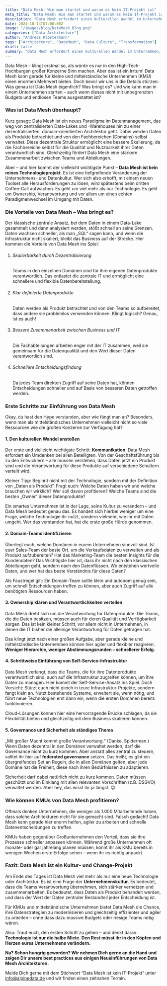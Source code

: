 ```yaml
---
title: "Data Mesh: Wie man startet und warum es kein IT-Projekt ist"
meta_title: "Data Mesh: Wie man startet und warum es kein IT-Projekt ist"
description: "Data Mesh erfordert einen kulturellen Wandel im Unternehmen, nicht nur neue Technologie. Der Einstieg beginnt mit der Definition von Daten als Produkt, der Identifizierung von Domain-Teams und der schrittweisen Einführung einer Self-Service-Infrastruktur."
date: 2024-10-14T07:00:00Z
image: "/images/blog/DataMesh_Blog.png"
categories: ["Data Architecture"]
author: "Andreas Klostermann"
tags: ["Architecture", "DataMesh", "Data Culture", "Transformation"]
draft: false
summary: "Data Mesh erfordert einen kulturellen Wandel im Unternehmen, nicht nur neue Technologie. Der Einstieg beginnt mit der Definition von Daten als Produkt, der Identifizierung von Domain-Teams und der schrittweisen Einführung einer Self-Service-Infrastruktur."
---
```


 Data Mesh – klingt erstmal so, als würde es nur in den High-Tech-Hochburgen großer Konzerne Sinn machen. Aber das ist ein Irrtum! Data Mesh kann gerade für kleine und mittelständische Unternehmen (KMU) einen enormen Mehrwert bieten. Doch bevor wir uns in die Details stürzen: Was genau ist Data Mesh eigentlich? Was bringt es? Und wie kann man in einem Unternehmen starten – auch wenn dieses nicht mit unbegrenzten Budgets und endlosen Teams ausgestattet ist? 

### Was ist Data Mesh überhaupt? 

Kurz gesagt: Data Mesh ist ein neues Paradigma im Datenmanagement, das weg von zentralisierten Data-Lakes und -Warehouses hin zu einer dezentralisierten, domain-orientierten Architektur geht. Dabei werden Daten als Produkte betrachtet und von den Fachbereichen (Domains) selbst verwaltet. Diese dezentrale Struktur ermöglicht eine bessere Skalierung, da die Fachbereiche selbst für die Qualität und Nutzbarkeit ihrer Daten verantwortlich sind. Gleichzeitig fördert Data Mesh eine stärkere Zusammenarbeit zwischen Teams und Abteilungen. 

Aber – und hier kommt der vielleicht wichtigste Punkt – **Data Mesh ist kein reines Technologieprojekt**. Es ist eine tiefgreifende Veränderung der Unternehmens- und Datenkultur. Wer sich also erhofft, mit einem neuen Toolset alle Herausforderungen zu lösen, wird spätestens beim dritten Coffee-Call aufwachen. Es geht um viel mehr als nur Technologie. Es geht um Ownership, Verantwortung und vor allem um einen echten Paradigmenwechsel im Umgang mit Daten. 


### Die Vorteile von Data Mesh – Was bringt es? 

Der klassische zentrale Ansatz, bei dem Daten in einem Data-Lake gesammelt und dann analysiert werden, stößt schnell an seine Grenzen. Daten wachsen schneller, als man „SQL“ sagen kann, und wenn die Infrastruktur nicht skaliert, bleibt das Business auf der Strecke. Hier kommen die Vorteile von Data Mesh ins Spiel: 
1. <h6>Skalierbarkeit durch Dezentralisierung</h6> Teams in den einzelnen Domänen sind für ihre eigenen Datenprodukte verantwortlich. Das entlastet die zentrale IT und ermöglicht eine schnellere und flexible Datenbereitstellung.

2. <h6>Klar definierte Datenprodukte</h6> Daten werden als Produkt betrachtet und von den Teams so aufbereitet, dass andere sie problemlos verwenden können. Klingt logisch? Genau, ist es auch! 

3. <h6>Bessere Zusammenarbeit zwischen Business und IT</h6> Die Fachabteilungen arbeiten enger mit der IT zusammen, weil sie gemeinsam für die Datenqualität und den Wert dieser Daten verantwortlich sind. 

4. <h6>Schnellere Entscheidungsfindung</h6> Da jedes Team direkten Zugriff auf seine Daten hat, können Entscheidungen schneller und auf Basis von besseren Daten getroffen werden. 

### Erste Schritte zur Einführung von Data Mesh 

Okay, du hast den Hype verstanden, aber wie fängt man an? Besonders, wenn man als mittelständisches Unternehmen vielleicht nicht so viele Ressourcen wie die großen Konzerne zur Verfügung hat? 

#### 1. Den kulturellen Wandel anstoßen

Der erste und vielleicht wichtigste Schritt: **Kommunikation**. Data Mesh erfordert ein Umdenken bei allen Beteiligten. Von der Geschäftsführung bis zu den Entwicklern – alle müssen verstehen, dass Daten jetzt ein Produkt sind und die Verantwortung für diese Produkte auf verschiedene Schultern verteilt wird. 

Kleiner Tipp: Beginnt nicht mit der Technologie, sondern mit der Definition von „Daten als Produkt“. Fragt euch: Welche Daten haben wir und welche brauchen wir wirklich? Wer soll davon profitieren? Welche Teams sind die besten „Owner“ dieser Datenprodukte? 

Ein smartes Unternehmen ist in der Lage, seine Kultur zu verändern – und Data Mesh bedeutet genau das. Es handelt sich hierbei weniger um eine Frage, welche Technologie ihr nutzt, sondern vielmehr, wie ihr mit Daten umgeht. Wer das verstanden hat, hat die erste große Hürde genommen. 

#### 2. Domain-Teams identifizieren 

Überlegt euch, welche Domänen in eurem Unternehmen sinnvoll sind. Ist euer Sales-Team der beste Ort, um die Verkaufsdaten zu verwalten und als Produkt aufzubereiten? Hat das Marketing-Team die besten Insights für die Kundendaten? Das Wichtigste hier ist, dass ihr nicht nach den klassischen Abteilungen geht, sondern nach den Datenflüssen. Wo entstehen wertvolle Daten, und wer hat das beste Verständnis für diese Daten? 

Als Faustregel gilt: Ein Domain-Team sollte klein und autonom genug sein, um schnell Entscheidungen treffen zu können, aber auch Zugriff auf alle benötigten Ressourcen haben. 

#### 3. Ownership klären und Verantwortlichkeiten verteilen 

Data Mesh dreht sich um die Verantwortung für Datenprodukte. Die Teams, die die Daten besitzen, müssen auch für deren Qualität und Verfügbarkeit sorgen. Das ist kein kleiner Schritt, vor allem nicht in Unternehmen, in denen die IT bisher die alleinige Verantwortung für Daten getragen hat. 

Das klingt jetzt nach einer großen Aufgabe, aber gerade kleine und mittelständische Unternehmen können hier agiler und flexibler reagieren. **Weniger Hierarchie, weniger Abstimmungsrunden – schnellerer Erfolg.**

#### 4. Schrittweise Einführung von Self-Service-Infrastruktur 

Data Mesh verlangt, dass die Teams, die für ihre Datenprodukte verantwortlich sind, auch auf die Infrastruktur zugreifen können, um ihre Daten zu managen. Hier kommt der Self-Service-Ansatz ins Spiel. Doch Vorsicht: Stürzt euch nicht gleich in teure Infrastruktur-Projekte, sondern fangt klein an. Nutzt bestehende Systeme, erweitert sie, wenn nötig, und führt neue Technologien erst dann ein, wenn die ersten Domänen bereits funktionieren. 

Cloud-Lösungen können hier eine hervorragende Brücke schlagen, da sie Flexibilität bieten und gleichzeitig mit dem Business skalieren können. 

#### 5. Governance und Sicherheit als ständiges Thema 

„Mit großer Macht kommt große Verantwortung.“ (Danke, Spiderman.) Wenn Daten dezentral in den Domänen verwaltet werden, darf die Governance nicht zu kurz kommen. Aber anstatt alles zentral zu steuern, solltet ihr hier auf **federated governance** setzen. Das heißt, es gibt ein übergreifendes Set an Regeln, die in allen Domänen gelten, aber jede Domäne hat die Freiheit, diese nach ihren Bedürfnissen zu adaptieren. 

Sicherheit darf dabei natürlich nicht zu kurz kommen. Daten müssen geschützt und im Einklang mit allen relevanten Vorschriften (z.B. DSGVO) verwaltet werden. Aber hey, das wisst ihr ja längst. 😊 

### Wie können KMUs von Data Mesh profitieren? 

Oftmals denken Unternehmen, die weniger als 1.000 Mitarbeitende haben, dass solche Architekturen nicht für sie gemacht sind. Falsch gedacht! Data Mesh kann gerade hier enorm helfen, agiler zu arbeiten und schnelle Datenentscheidungen zu treffen. 

KMUs haben gegenüber Großunternehmen den Vorteil, dass sie ihre Prozesse schneller anpassen können. Während große Unternehmen oft monate- oder gar jahrelang planen müssen, könnt ihr als KMU bereits in wenigen Wochen erste Erfolge sehen – wenn ihr es richtig anpackt. 

### Fazit: Data Mesh ist ein Kultur- und Change-Projekt 

Am Ende des Tages ist Data Mesh viel mehr als nur eine neue Technologie oder Architektur. Es ist eine Frage der **Unternehmenskultur**. Es bedeutet, dass die Teams Verantwortung übernehmen, sich stärker vernetzen und zusammenarbeiten. Es bedeutet, dass Daten als Produkt behandelt werden, und dass der Wert der Daten zentraler Bestandteil jeder Entscheidung ist. 

Für KMUs und mittelständische Unternehmen bietet Data Mesh die Chance, ihre Datenstrategien zu modernisieren und gleichzeitig effizienter und agiler zu arbeiten – ohne dass dazu massive Budgets oder riesige Teams nötig wären. 

Also: Traut euch, den ersten Schritt zu gehen – und denkt daran: **Technologie ist nur die halbe Miete. Den Rest müsst ihr in den Köpfen und Herzen eures Unternehmens verändern.** 

**Na? Schon hungrig geworden? Wir nehmen Dich gerne an die Hand und zeigen Dir unsere best practices aus einigen Neueinführungen von Data Mesh Architekturen.**

Melde Dich gerne mit dem Stichwort “Data Mesh ist kein IT-Projekt” unter [info@alpinedata.de](mailto:info@alpinedata.de?subject=Data%20Mesh%20ist%20kein%20IT-Projekt) und wir finden einen zeitnahen Termin. 
